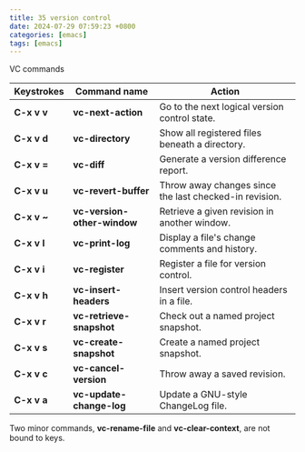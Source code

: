 ```yaml
---  
title: 35 version control  
date: 2024-07-29 07:59:23 +0800  
categories: [emacs]  
tags: [emacs]  
---
```

VC commands

| **Keystrokes** | **Command name**            | **Action**                                             |
| -------------- | --------------------------- | ------------------------------------------------------ |
| **C-x v v**    | **vc-next-action**          | Go to the next logical version control state.          |
| **C-x v d**    | **vc-directory**            | Show all registered files beneath a directory.         |
| **C-x v =**    | **vc-diff**                 | Generate a version difference report.                  |
| **C-x v u**    | **vc-revert-buffer**        | Throw away changes since the last checked-in revision. |
| **C-x v \~**   | **vc-version-other-window** | Retrieve a given revision in another window.           |
| **C-x v l**    | **vc-print-log**            | Display a file's change comments and history.          |
| **C-x v i**    | **vc-register**             | Register a file for version control.                   |
| **C-x v h**    | **vc-insert-headers**       | Insert version control headers in a file.              |
| **C-x v r**    | **vc-retrieve-snapshot**    | Check out a named project snapshot.                    |
| **C-x v s**    | **vc-create-snapshot**      | Create a named project snapshot.                       |
| **C-x v c**    | **vc-cancel-version**       | Throw away a saved revision.                           |
| **C-x v a**    | **vc-update-change-log**    | Update a GNU-style ChangeLog file.                     |

Two minor commands, **vc-rename-file** and **vc-clear-context**, are not bound to keys.
